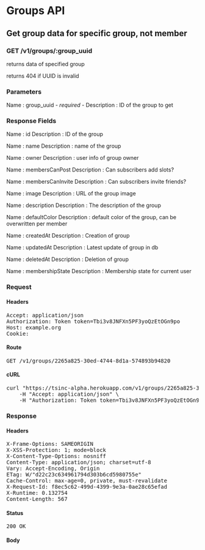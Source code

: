 # Groups API

## Get group data for specific group, not member

### GET /v1/groups/:group_uuid

returns data of specified group

returns 404 if UUID is invalid



### Parameters

Name : group_uuid *- required -*
Description : ID of the group to get


### Response Fields

Name : id
Description : ID of the group

Name : name
Description : name of the group

Name : owner
Description : user info of group owner

Name : membersCanPost
Description : Can subscribers add slots?

Name : membersCanInvite
Description : Can subscribers invite friends?

Name : image
Description : URL of the group image

Name : description
Description : The description of the group

Name : defaultColor
Description : default color of the group, can be overwritten per member

Name : createdAt
Description : Creation of group

Name : updatedAt
Description : Latest update of group in db

Name : deletedAt
Description : Deletion of group

Name : membershipState
Description : Membership state for current user

### Request

#### Headers

<pre>Accept: application/json
Authorization: Token token=Tbi3v8JNFXn5PF3yoQzEtOGn9po
Host: example.org
Cookie: </pre>

#### Route

<pre>GET /v1/groups/2265a825-30ed-4744-8d1a-574893b94820</pre>

#### cURL

<pre class="request">curl &quot;https://tsinc-alpha.herokuapp.com/v1/groups/2265a825-30ed-4744-8d1a-574893b94820&quot; -X GET \
	-H &quot;Accept: application/json&quot; \
	-H &quot;Authorization: Token token=Tbi3v8JNFXn5PF3yoQzEtOGn9po&quot;</pre>

### Response

#### Headers

<pre>X-Frame-Options: SAMEORIGIN
X-XSS-Protection: 1; mode=block
X-Content-Type-Options: nosniff
Content-Type: application/json; charset=utf-8
Vary: Accept-Encoding, Origin
ETag: W/&quot;d22c23c634961794d303b6cd5980755e&quot;
Cache-Control: max-age=0, private, must-revalidate
X-Request-Id: f8ec5c62-499d-4399-9e3a-0ae28c65efad
X-Runtime: 0.132754
Content-Length: 567</pre>

#### Status

<pre>200 OK</pre>

#### Body

```javascript

```
